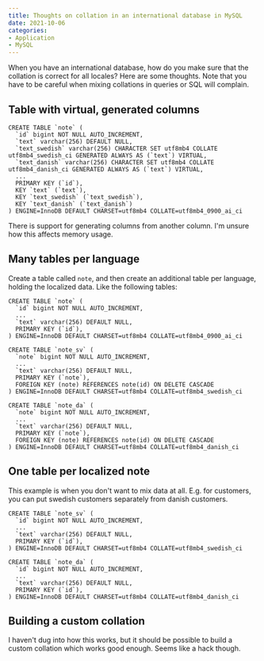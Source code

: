 ```yaml
---
title: Thoughts on collation in an international database in MySQL
date: 2021-10-06
categories:
- Application
- MySQL
---
```


When you have an international database, how do you make sure that the collation is correct for all locales? Here are some thoughts.
Note that you have to be careful when mixing collations in queries or SQL will complain.


## Table with virtual, generated columns
```mysql
CREATE TABLE `note` (
  `id` bigint NOT NULL AUTO_INCREMENT,
  `text` varchar(256) DEFAULT NULL,
  `text_swedish` varchar(256) CHARACTER SET utf8mb4 COLLATE utf8mb4_swedish_ci GENERATED ALWAYS AS (`text`) VIRTUAL,
  `text_danish` varchar(256) CHARACTER SET utf8mb4 COLLATE utf8mb4_danish_ci GENERATED ALWAYS AS (`text`) VIRTUAL,
  ...
  PRIMARY KEY (`id`),
  KEY `text` (`text`),
  KEY `text_swedish` (`text_swedish`),
  KEY `text_danish` (`text_danish`)
) ENGINE=InnoDB DEFAULT CHARSET=utf8mb4 COLLATE=utf8mb4_0900_ai_ci
```

There is support for generating columns from another column. I'm unsure how this affects memory usage.

## Many tables per language

Create a table called `note`, and then create an additional table per language, holding the localized data. Like the following tables:

```mysql
CREATE TABLE `note` (
  `id` bigint NOT NULL AUTO_INCREMENT,
  ...
  `text` varchar(256) DEFAULT NULL,
  PRIMARY KEY (`id`),
) ENGINE=InnoDB DEFAULT CHARSET=utf8mb4 COLLATE=utf8mb4_0900_ai_ci

CREATE TABLE `note_sv` (
  `note` bigint NOT NULL AUTO_INCREMENT,
  ...
  `text` varchar(256) DEFAULT NULL,
  PRIMARY KEY (`note`),
  FOREIGN KEY (note) REFERENCES note(id) ON DELETE CASCADE
) ENGINE=InnoDB DEFAULT CHARSET=utf8mb4 COLLATE=utf8mb4_swedish_ci

CREATE TABLE `note_da` (
  `note` bigint NOT NULL AUTO_INCREMENT,
  ...
  `text` varchar(256) DEFAULT NULL,
  PRIMARY KEY (`note`),
  FOREIGN KEY (note) REFERENCES note(id) ON DELETE CASCADE
) ENGINE=InnoDB DEFAULT CHARSET=utf8mb4 COLLATE=utf8mb4_danish_ci
```

## One table per localized note

This example is when you don't want to mix data at all. E.g. for customers, you can put swedish customers separately from danish customers.

```mysql
CREATE TABLE `note_sv` (
  `id` bigint NOT NULL AUTO_INCREMENT,
  ...
  `text` varchar(256) DEFAULT NULL,
  PRIMARY KEY (`id`),
) ENGINE=InnoDB DEFAULT CHARSET=utf8mb4 COLLATE=utf8mb4_swedish_ci

CREATE TABLE `note_da` (
  `id` bigint NOT NULL AUTO_INCREMENT,
  ...
  `text` varchar(256) DEFAULT NULL,
  PRIMARY KEY (`id`),
) ENGINE=InnoDB DEFAULT CHARSET=utf8mb4 COLLATE=utf8mb4_danish_ci
```

## Building a custom collation

I haven't dug into how this works, but it should be possible to build a custom collation which works good enough. Seems like a hack though.
